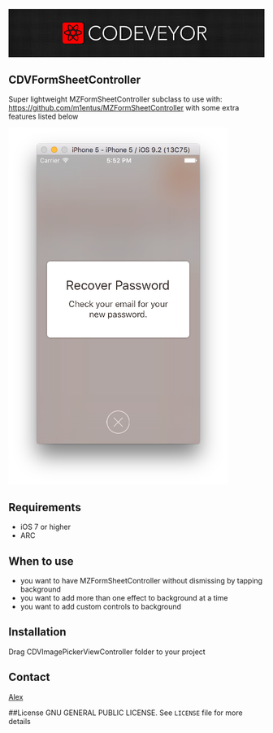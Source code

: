 [![](images/logo_codeveyor.jpg)](https://twitter.com/Codeveyor)

## CDVFormSheetController
Super lightweight MZFormSheetController subclass to use with: https://github.com/m1entus/MZFormSheetController with some extra features listed below

[![](images/preview.png)](http://codeveyor.com)

## Requirements

- iOS 7 or higher
- ARC


## When to use
- you want to have MZFormSheetController without dismissing by tapping background
- you want to add more than one effect to background at a time
- you want to add custom controls to background

## Installation
Drag CDVImagePickerViewController folder to your project 

## Contact
[Alex](https://github.com/alexth)


##License
GNU GENERAL PUBLIC LICENSE. See `LICENSE` file for more details

